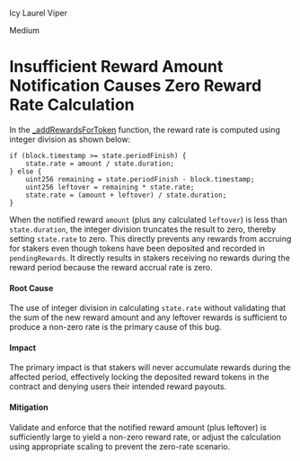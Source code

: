 Icy Laurel Viper

Medium

# Insufficient Reward Amount Notification Causes Zero Reward Rate Calculation

 In the [_addRewardsForToken](https://github.com/sherlock-audit/2025-03-symm-io-stacking/blob/main/token/contracts/staking/SymmStaking.sol#L366-L379) function, the reward rate is computed using integer division as shown below:

```solidity
if (block.timestamp >= state.periodFinish) {
    state.rate = amount / state.duration;
} else {
    uint256 remaining = state.periodFinish - block.timestamp;
    uint256 leftover = remaining * state.rate;
    state.rate = (amount + leftover) / state.duration;
}
```

When the notified reward `amount` (plus any calculated `leftover`) is less than `state.duration`, the integer division truncates the result to zero, thereby setting `state.rate` to zero. This directly prevents any rewards from accruing for stakers even though tokens have been deposited and recorded in `pendingRewards`. It directly results in stakers receiving no rewards during the reward period because the reward accrual rate is zero.

#### Root Cause
 The use of integer division in calculating `state.rate` without validating that the sum of the new reward amount and any leftover rewards is sufficient to produce a non-zero rate is the primary cause of this bug.

#### Impact
 The primary impact is that stakers will never accumulate rewards during the affected period, effectively locking the deposited reward tokens in the contract and denying users their intended reward payouts.

#### Mitigation
Validate and enforce that the notified reward amount (plus leftover) is sufficiently large to yield a non-zero reward rate, or adjust the calculation using appropriate scaling to prevent the zero-rate scenario.